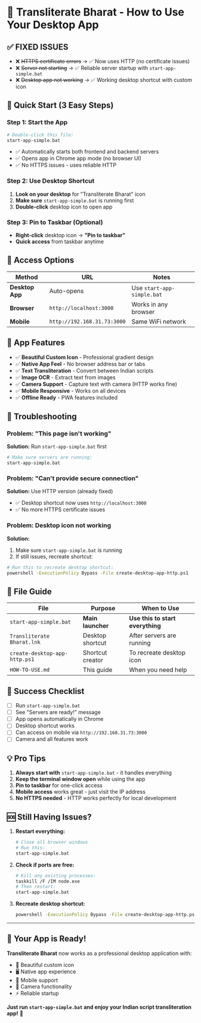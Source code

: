 # 🚀 Transliterate Bharat - How to Use Your Desktop App

## ✅ **FIXED ISSUES**
- ❌ ~~HTTPS certificate errors~~ → ✅ Now uses HTTP (no certificate issues)
- ❌ ~~Server not starting~~ → ✅ Reliable server startup with `start-app-simple.bat`
- ❌ ~~Desktop app not working~~ → ✅ Working desktop shortcut with custom icon

## 🎯 **Quick Start (3 Easy Steps)**

### Step 1: Start the App
```bash
# Double-click this file:
start-app-simple.bat
```
- ✅ Automatically starts both frontend and backend servers
- ✅ Opens app in Chrome app mode (no browser UI)
- ✅ No HTTPS issues - uses reliable HTTP

### Step 2: Use Desktop Shortcut
1. **Look on your desktop** for "Transliterate Bharat" icon
2. **Make sure** `start-app-simple.bat` is running first
3. **Double-click** desktop icon to open app

### Step 3: Pin to Taskbar (Optional)
- **Right-click** desktop icon → **"Pin to taskbar"**
- **Quick access** from taskbar anytime

## 📱 **Access Options**

| Method | URL | Notes |
|--------|-----|-------|
| **Desktop App** | Auto-opens | Use `start-app-simple.bat` |
| **Browser** | `http://localhost:3000` | Works in any browser |
| **Mobile** | `http://192.168.31.73:3000` | Same WiFi network |

## 🎨 **App Features**

- ✅ **Beautiful Custom Icon** - Professional gradient design
- ✅ **Native App Feel** - No browser address bar or tabs
- ✅ **Text Transliteration** - Convert between Indian scripts
- ✅ **Image OCR** - Extract text from images
- ✅ **Camera Support** - Capture text with camera (HTTP works fine)
- ✅ **Mobile Responsive** - Works on all devices
- ✅ **Offline Ready** - PWA features included

## 🔧 **Troubleshooting**

### Problem: "This page isn't working"
**Solution:** Run `start-app-simple.bat` first
```bash
# Make sure servers are running:
start-app-simple.bat
```

### Problem: "Can't provide secure connection"
**Solution:** Use HTTP version (already fixed)
- ✅ Desktop shortcut now uses `http://localhost:3000`
- ✅ No more HTTPS certificate issues

### Problem: Desktop icon not working
**Solution:** 
1. Make sure `start-app-simple.bat` is running
2. If still issues, recreate shortcut:
```bash
# Run this to recreate desktop shortcut:
powershell -ExecutionPolicy Bypass -File create-desktop-app-http.ps1
```

## 📂 **File Guide**

| File | Purpose | When to Use |
|------|---------|-------------|
| `start-app-simple.bat` | **Main launcher** | **Use this to start everything** |
| `Transliterate Bharat.lnk` | Desktop shortcut | After servers are running |
| `create-desktop-app-http.ps1` | Shortcut creator | To recreate desktop icon |
| `HOW-TO-USE.md` | This guide | When you need help |

## 🎉 **Success Checklist**

- [ ] Run `start-app-simple.bat`
- [ ] See "Servers are ready!" message
- [ ] App opens automatically in Chrome
- [ ] Desktop shortcut works
- [ ] Can access on mobile via `http://192.168.31.73:3000`
- [ ] Camera and all features work

## 💡 **Pro Tips**

1. **Always start with** `start-app-simple.bat` - it handles everything
2. **Keep the terminal window open** while using the app
3. **Pin to taskbar** for one-click access
4. **Mobile access** works great - just visit the IP address
5. **No HTTPS needed** - HTTP works perfectly for local development

## 🆘 **Still Having Issues?**

1. **Restart everything:**
   ```bash
   # Close all browser windows
   # Run this:
   start-app-simple.bat
   ```

2. **Check if ports are free:**
   ```bash
   # Kill any existing processes:
   taskkill /F /IM node.exe
   # Then restart:
   start-app-simple.bat
   ```

3. **Recreate desktop shortcut:**
   ```bash
   powershell -ExecutionPolicy Bypass -File create-desktop-app-http.ps1
   ```

---

## 🎊 **Your App is Ready!**

**Transliterate Bharat** now works as a professional desktop application with:
- 🎨 Beautiful custom icon
- 🖥️ Native app experience
- 📱 Mobile support
- 📸 Camera functionality
- ⚡ Reliable startup

**Just run `start-app-simple.bat` and enjoy your Indian script transliteration app!** 🚀
